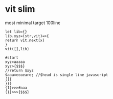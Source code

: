 # vit slim
most minimal
target 100line
```
let lib={}
lib.xyz=(str,vit)=>{
return vit.next(x)
}
vit([],lib)

```
```
#start
xyz>aaaaa
xyz>{$$$}
//return $xyz
$aaa=eeaeare; //$head is single line javascript
{{{
}}}
{1}>>>#aaa
{1}>>>{$$$}

```
